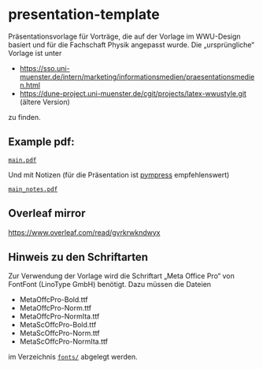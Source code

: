 # presentation-template
Präsentationsvorlage für Vorträge, die auf der Vorlage im WWU-Design basiert
und für die Fachschaft Physik angepasst wurde. Die „ursprüngliche“ Vorlage ist
unter
- https://sso.uni-muenster.de/intern/marketing/informationsmedien/praesentationsmedien.html
- https://dune-project.uni-muenster.de/cgit/projects/latex-wwustyle.git
  (ältere Version)

zu finden.

## Example pdf:

[`main.pdf`](main.pdf)

Und mit Notizen (für die Präsentation ist [pympress](https://github.com/Cimbali/pympress) empfehlenswert)

[`main_notes.pdf`](main_notes.pdf)

## Overleaf mirror

<https://www.overleaf.com/read/gvrkrwkndwyx>

## Hinweis zu den Schriftarten
Zur Verwendung der Vorlage wird die Schriftart „Meta Office Pro“ von FontFont
(LinoType GmbH) benötigt. Dazu müssen die Dateien
- MetaOffcPro-Bold.ttf
- MetaOffcPro-Norm.ttf
- MetaOffcPro-NormIta.ttf
- MetaScOffcPro-Bold.ttf
- MetaScOffcPro-Norm.ttf
- MetaScOffcPro-NormIta.ttf

im Verzeichnis [`fonts/`](fonts/) abgelegt werden.

